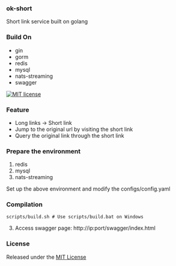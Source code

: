 ### ok-short
Short link service built on golang

### Build On
* gin
* gorm
* redis
* mysql
* nats-streaming
* swagger

[![MIT license](https://img.shields.io/badge/license-MIT-brightgreen.svg)](https://opensource.org/licenses/MIT)

### Feature
* Long links -> Short link
* Jump to the original url by visiting the short link
* Query the original link through the short link

### Prepare the environment
1. redis
2. mysql
3. nats-streaming

Set up the above environment and modify the configs/config.yaml

### Compilation
```shell script
scripts/build.sh # Use scripts/build.bat on Windows
```
3. Access swagger page: http://ip:port/swagger/index.html

### License
Released under the [MIT License](https://github.com/Joeyscat/ok-short/blob/master/LICENSE)